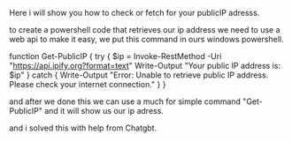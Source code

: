 
Here i will show you how to check or fetch for your publicIP adresss.

to create a powershell code that retrieves our ip address we need to use a web api to make it easy, we put this command in ours windows powershell.




function Get-PublicIP {
    try {
        $ip = Invoke-RestMethod -Uri "https://api.ipify.org?format=text"
        Write-Output "Your public IP address is: $ip"
    }
    catch {
        Write-Output "Error: Unable to retrieve public IP address. Please check your internet connection."
    }
}



and after we done this we can use a much for simple command "Get-PublicIP"
and it will show us our ip adress.


and i solved this with help from Chatgbt.
